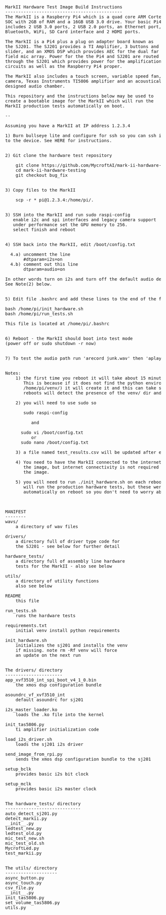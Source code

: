 <PRE>
MarkII Hardware Test Image Build Instructions
---------------------------------------------
The MarkII is a Raspberry Pi4 which is a quad core ARM Cortex
SOC with 2GB of RAM and a 16GB USB 3.0 drive. Your basic Pi4
includes 2 USB 3.0 ports, 2 USB 2.0 ports, an Ethernet port,
Bluetooth, WiFi, SD Card interface and 2 HDMI ports.

The MarkII is a Pi4 plus a plug on adapter board known as
the SJ201. The SJ201 provides a TI Amplifier, 3 buttons and
slider, and an XMOS DSP which provides AEC for the dual far
field mic array. Power for the the Pi4 and SJ201 are routed
through the SJ201 which provides power for the amplification
circuits as well as the Raspberry Pi4 proper.

The MarkII also includes a touch screen, variable speed fan,
camera, Texas Instruments TI5806 amplifier and an acoustically
designed audio chamber.

This repository and the instructions below may be used to 
create a bootable image for the MarkII which will run the 
MarkII production tests automatically on boot.

--

Assuming you have a MarkII at IP address 1.2.3.4

1) Burn bullseye lite and configure for ssh so you can ssh in 
to the device. See HERE for instructions.


2) Git clone the hardware test repository 

    git clone https://github.com/MycroftAI/mark-ii-hardware-testing.git
    cd mark-ii-hardware-testing
    git checkout bug_fix


3) Copy files to the MarkII

    scp -r * pi@1.2.3.4:/home/pi/.


3) SSH into the MarkII and run sudo raspi-config
   enable i2c and spi interfaces and legacy camera support
   under performance set the GPU memory to 256.
   select finish and reboot


4) SSH back into the MarkII, edit /boot/config.txt

  4.a) uncomment the line
       #dtparam=i2s=on
  4.b) comment out this line
       dtparam=audio=on

In other words turn on i2s and turn off the default audio device
See Note(2) below.


5) Edit file .bashrc and add these lines to the end of the file

bash /home/pi/init_hardware.sh
bash /home/pi/run_tests.sh

This file is located at /home/pi/.bashrc


6) Reboot - the MarkII should boot into test mode
(power off or sudo shutdown -r now)


7) To test the audio path run 'arecord junk.wav' then 'aplay junk.wav' 


Notes:
    1) the first time you reboot it will take about 15 minutes.
       This is because if it does not find the python environment (located at
       /home/pi/venv/) it will create it and this can take some time. Subsequent
       reboots will detect the presence of the venv/ dir and boot much faster.

    2) you will need to use sudo so 
   
       sudo raspi-config

          and

      sudo vi /boot/config.txt
          or
      sudo nano /boot/config.txt

    3) a file named test_results.csv will be updated after each test run.
    
    4) You need to have the MarkII connected to the internet when you build
       the image, but internet connectivity is not required to actually run
       the image.

    5) you will need to run ./init_hardware.sh on each reboot. ./run_tests.sh
       will run the production hardware tests, but these were set to both run
       automatically on reboot so you don't need to worry about this.



MANIFEST
--------
wavs/
    a directory of wav files

drivers/
    a directory full of driver type code for 
    the SJ201 - see below for further detail

hardware_tests/
    a directory full of assembly line hardware 
    tests for the MarkII - also see below

utils/
    a directory of utility functions
    also see below

README
    this file

run_tests.sh
    runs the hardware tests

requirements.txt
    initial venv install python requirements

init_hardware.sh
    initializes the sj201 and installs the venv 
    if missing. note rm -Rf venv will force
    an update on the next run


The drivers/ directory
----------------------
app_xvf3510_int_spi_boot_v4_1_0.bin
    the xmos dsp configuration bundle

asoundrc_vf_xvf3510_int
    default asoundrc for sj201

i2s_master_loader.ko
    loads the .ko file into the kernel

init_tas5806.py
    ti amplifier initialization code

load_i2s_driver.sh
    loads the sj201 i2s driver

send_image_from_rpi.py
    sends the xmos dsp configuration bundle to the sj201

setup_bclk
    provides basic i2s bit clock

setup_mclk
    provides basic i2s master clock


The hardware_tests/ directory
-----------------------------
auto_detect_sj201.py
detect_markii.py
__init__.py
ledtest_new.py
ledtest_old.py
mic_test_new.sh
mic_test_old.sh
MycroftLed.py
test_markii.py


The utils/ directory
--------------------
async_button.py
async_touch.py
csv_file.py
__init__.py
init_tas5806.py
set_volume_tas5806.py
utils.py

</PRE>
